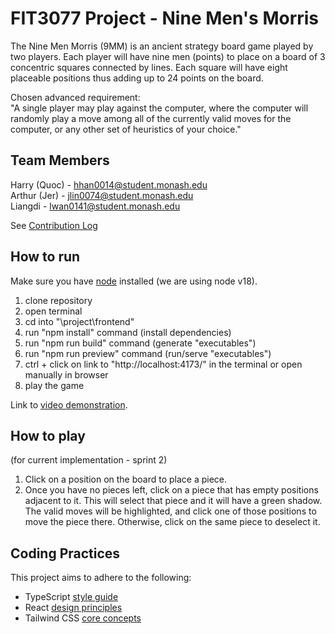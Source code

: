 # FIT3077 Project - Nine Men's Morris
The Nine Men Morris (9MM) is an ancient strategy board game played by two players. Each player will have nine men (points) to place on a board of 3 concentric squares connected by lines. Each square will have eight placeable positions thus adding up to 24 points on the board.

Chosen advanced requirement:\
"A single player may play against the computer, where the computer will randomly play a move among all of the currently valid moves for the computer, or any other set of heuristics of your choice."

## Team Members
Harry (Quoc) - hhan0014@student.monash.edu\
Arthur (Jer) - jlin0074@student.monash.edu\
Liangdi - lwan0141@student.monash.edu

See [Contribution Log](https://git.infotech.monash.edu/fit3077-s1-2023/CL_Thursday4pm_Team4/project/-/wikis/Contribution-Log)

## How to run
Make sure you have [node](https://nodejs.org/) installed (we are using node v18).
1. clone repository
2. open terminal
3. cd into "\project\frontend"
4. run "npm install" command (install dependencies)
5. run "npm run build" command (generate "executables")
6. run "npm run preview" command (run/serve "executables")
7. ctrl + click on link to "http://localhost:4173/" in the terminal or open manually in browser
8. play the game

Link to [video demonstration](https://youtu.be/eDFIpEemS2E).

## How to play
(for current implementation - sprint 2)
1. Click on a position on the board to place a piece.
2. Once you have no pieces left, click on a piece that has empty positions adjacent to it. This will select that piece and it will have a green shadow. The valid moves will be highlighted, and click one of those positions to move the piece there. Otherwise, click on the same piece to deselect it.

## Coding Practices
This project aims to adhere to the following:
- TypeScript [style guide](https://google.github.io/styleguide/tsguide.html)
- React [design principles](https://react.dev/learn/thinking-in-react)
- Tailwind CSS [core concepts](https://tailwindcss.com/docs/reusing-styles)
